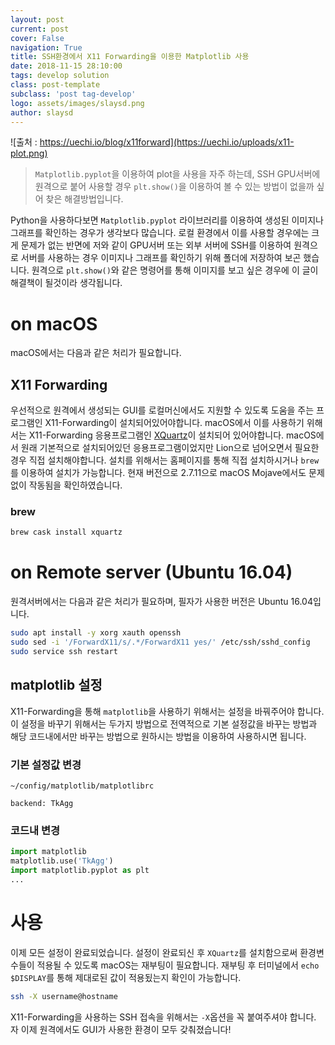 ```yaml
---
layout: post
current: post
cover: False
navigation: True
title: SSH환경에서 X11 Forwarding을 이용한 Matplotlib 사용
date: 2018-11-15 28:10:00
tags: develop solution
class: post-template
subclass: 'post tag-develop'
logo: assets/images/slaysd.png
author: slaysd
---
```


![출처 : https://uechi.io/blog/x11forward](https://uechi.io/uploads/x11-plot.png)

> `Matplotlib.pyplot`을 이용하여 plot을 사용을 자주 하는데, SSH GPU서버에 원격으로 붙어 사용할 경우 `plt.show()`을 이용하여 볼 수 있는 방법이 없을까 싶어 찾은 해결방법입니다.

Python을 사용하다보면 `Matplotlib.pyplot` 라이브러리를 이용하여 생성된 이미지나 그래프를 확인하는 경우가 생각보다 많습니다. 로컬 환경에서 이를 사용할 경우에는 크게 문제가 없는 반면에 저와 같이 GPU서버 또는 외부 서버에 SSH를 이용하여 원격으로 서버를 사용하는 경우 이미지나 그래프를 확인하기 위해 폴더에 저장하여 보곤 했습니다. 원격으로 `plt.show()`와 같은 명령어를 통해 이미지를 보고 싶은 경우에 이 글이 해결책이 될것이라 생각됩니다.

# on macOS
macOS에서는 다음과 같은 처리가 필요합니다.

## X11 Forwarding
우선적으로 원격에서 생성되는 GUI를 로컬머신에서도 지원할 수 있도록 도움을 주는 프로그램인 X11-Forwarding이 설치되어있어야합니다. macOS에서 이를 사용하기 위해서는 X11-Forwarding 응용프로그램인 [XQuartz](https://www.xquartz.org)이 설치되어 있어야합니다. macOS에서 원래 기본적으로 설치되어있던 응용프로그램이었지만 Lion으로 넘어오면서 필요한 경우 직접 설치해야합니다. 설치를 위해서는 홈페이지를 통해 직접 설치하시거나 `brew`를 이용하여 설치가 가능합니다. 현재 버전으로 2.7.11으로 macOS Mojave에서도 문제 없이 작동됨을 확인하였습니다.

### brew
``` bash
brew cask install xquartz
```

# on Remote server (Ubuntu 16.04)
원격서버에서는 다음과 같은 처리가 필요하며, 필자가 사용한 버전은 Ubuntu 16.04입니다.

``` bash
sudo apt install -y xorg xauth openssh
sudo sed -i '/ForwardX11/s/.*/ForwardX11 yes/' /etc/ssh/sshd_config
sudo service ssh restart
```

## matplotlib 설정
X11-Forwarding을 통해 `matplotlib`을 사용하기 위해서는 설정을 바꿔주어야 합니다. 이 설정을 바꾸기 위해서는 두가지 방법으로 전역적으로 기본 설정값을 바꾸는 방법과 해당 코드내에서만 바꾸는 방법으로 원하시는 방법을 이용하여 사용하시면 됩니다.

### 기본 설정값 변경
`~/config/matplotlib/matplotlibrc`
``` vim
backend: TkAgg
```

### 코드내 변경
``` python
import matplotlib
matplotlib.use('TkAgg')
import matplotlib.pyplot as plt
...
```

# 사용
이제 모든 설정이 완료되었습니다. 설정이 완료되신 후 `XQuartz`를 설치함으로써 환경변수들이 적용될 수 있도록 macOS는 재부팅이 필요합니다. 재부팅 후 터미널에서 `echo $DISPLAY`를 통해 제대로된 값이 적용됬는지 확인이 가능합니다.

``` bash
ssh -X username@hostname
```
X11-Forwarding을 사용하는 SSH 접속을 위해서는 `-X`옵션을 꼭 붙여주셔야 합니다. 자 이제 원격에서도 GUI가 사용한 환경이 모두 갖춰졌습니다!
